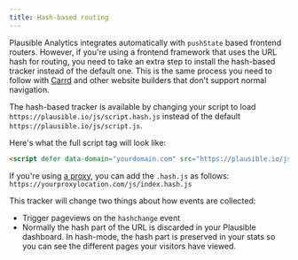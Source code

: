 ```yaml
---
title: Hash-based routing
---
```


Plausible Analytics integrates automatically with `pushState` based frontend routers. However, if you're using a frontend
framework that uses the URL hash for routing, you need to take an extra step to install the hash-based tracker instead of the default one. This is the same process you need to follow with [Carrd](carrd-integration.md) and other website builders that don't support normal navigation.

The hash-based tracker is available by changing your script to load `https://plausible.io/js/script.hash.js` instead of
the default `https://plausible.io/js/script.js`.

Here's what the full script tag will look like:

```html
<script defer data-domain="yourdomain.com" src="https://plausible.io/js/script.hash.js"></script>
```

If you're using [a proxy](/proxy/introduction.md), you can add the `.hash.js` as follows: `https://yourproxylocation.com/js/index.hash.js`

This tracker will change two things about how events are collected:
* Trigger pageviews on the `hashchange` event
* Normally the hash part of the URL is discarded in your Plausible dashboard. In hash-mode, the hash part is preserved in your stats so you can see the different pages your visitors have viewed.
